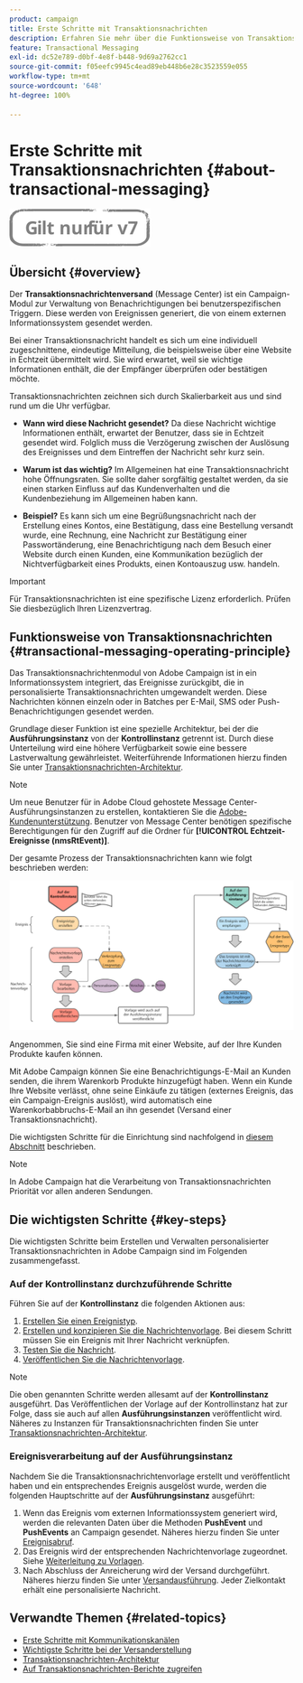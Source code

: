```yaml
---
product: campaign
title: Erste Schritte mit Transaktionsnachrichten
description: Erfahren Sie mehr über die Funktionsweise von Transaktionsnachrichten in Adobe Campaign Classic und die wichtigsten Schritte für ihre Verwendung.
feature: Transactional Messaging
exl-id: dc52e789-d0bf-4e8f-b448-9d69a2762cc1
source-git-commit: f05eefc9945c4ead89eb448b6e28c3523559e055
workflow-type: tm+mt
source-wordcount: '648'
ht-degree: 100%

---
```



# Erste Schritte mit Transaktionsnachrichten {#about-transactional-messaging}

![](../../assets/v7-only.svg)

## Übersicht {#overview}

Der **Transaktionsnachrichtenversand** (Message Center) ist ein Campaign-Modul zur Verwaltung von Benachrichtigungen bei benutzerspezifischen Triggern. Diese werden von Ereignissen generiert, die von einem externen Informationssystem gesendet werden.

Bei einer Transaktionsnachricht handelt es sich um eine individuell zugeschnittene, eindeutige Mitteilung, die beispielsweise über eine Website in Echtzeit übermittelt wird. Sie wird erwartet, weil sie wichtige Informationen enthält, die der Empfänger überprüfen oder bestätigen möchte.

Transaktionsnachrichten zeichnen sich durch Skalierbarkeit aus und sind rund um die Uhr verfügbar.

* **Wann wird diese Nachricht gesendet?** Da diese Nachricht wichtige Informationen enthält, erwartet der Benutzer, dass sie in Echtzeit gesendet wird. Folglich muss die Verzögerung zwischen der Auslösung des Ereignisses und dem Eintreffen der Nachricht sehr kurz sein.

* **Warum ist das wichtig?** Im Allgemeinen hat eine Transaktionsnachricht hohe Öffnungsraten. Sie sollte daher sorgfältig gestaltet werden, da sie einen starken Einfluss auf das Kundenverhalten und die Kundenbeziehung im Allgemeinen haben kann.

* **Beispiel?** Es kann sich um eine Begrüßungsnachricht nach der Erstellung eines Kontos, eine Bestätigung, dass eine Bestellung versandt wurde, eine Rechnung, eine Nachricht zur Bestätigung einer Passwortänderung, eine Benachrichtigung nach dem Besuch einer Website durch einen Kunden, eine Kommunikation bezüglich der Nichtverfügbarkeit eines Produkts, einen Kontoauszug usw. handeln.

>[!IMPORTANT]
>
>Für Transaktionsnachrichten ist eine spezifische Lizenz erforderlich. Prüfen Sie diesbezüglich Ihren Lizenzvertrag.

<!--Before starting with transactional messaging, make sure you read the corresponding [best practices and limitations]().-->

## Funktionsweise von Transaktionsnachrichten {#transactional-messaging-operating-principle}

Das Transaktionsnachrichtenmodul von Adobe Campaign ist in ein Informationssystem integriert, das Ereignisse zurückgibt, die in personalisierte Transaktionsnachrichten umgewandelt werden. Diese Nachrichten können einzeln oder in Batches per E-Mail, SMS oder Push-Benachrichtigungen gesendet werden.

Grundlage dieser Funktion ist eine spezielle Architektur, bei der die **Ausführungsinstanz** von der **Kontrollinstanz** getrennt ist. Durch diese Unterteilung wird eine höhere Verfügbarkeit sowie eine bessere Lastverwaltung gewährleistet. Weiterführende Informationen hierzu finden Sie unter [Transaktionsnachrichten-Architektur](../../message-center/using/transactional-messaging-architecture.md).

>[!NOTE]
>
>Um neue Benutzer für in Adobe Cloud gehostete Message Center-Ausführungsinstanzen zu erstellen, kontaktieren Sie die [Adobe-Kundenunterstützung](https://helpx.adobe.com/de/enterprise/admin-guide.html/enterprise/using/support-for-experience-cloud.ug.html). Benutzer von Message Center benötigen spezifische Berechtigungen für den Zugriff auf die Ordner für **[!UICONTROL Echtzeit-Ereignisse (nmsRtEvent)]**.

Der gesamte Prozess der Transaktionsnachrichten kann wie folgt beschrieben werden:

![](assets/transactional-msg-overview.png)

Angenommen, Sie sind eine Firma mit einer Website, auf der Ihre Kunden Produkte kaufen können.

Mit Adobe Campaign können Sie eine Benachrichtigungs-E-Mail an Kunden senden, die ihrem Warenkorb Produkte hinzugefügt haben. Wenn ein Kunde Ihre Website verlässt, ohne seine Einkäufe zu tätigen (externes Ereignis, das ein Campaign-Ereignis auslöst), wird automatisch eine Warenkorbabbruchs-E-Mail an ihn gesendet (Versand einer Transaktionsnachricht).

Die wichtigsten Schritte für die Einrichtung sind nachfolgend in [diesem Abschnitt](#key-steps) beschrieben.

>[!NOTE]
>
>In Adobe Campaign hat die Verarbeitung von Transaktionsnachrichten Priorität vor allen anderen Sendungen.

## Die wichtigsten Schritte {#key-steps}

Die wichtigsten Schritte beim Erstellen und Verwalten personalisierter Transaktionsnachrichten in Adobe Campaign sind im Folgenden zusammengefasst.

### Auf der Kontrollinstanz durchzuführende Schritte

Führen Sie auf der **Kontrollinstanz** die folgenden Aktionen aus:

1. [Erstellen Sie einen Ereignistyp](../../message-center/using/creating-event-types.md).
1. [Erstellen und konzipieren Sie die Nachrichtenvorlage](../../message-center/using/creating-the-message-template.md). Bei diesem Schritt müssen Sie ein Ereignis mit Ihrer Nachricht verknüpfen.
1. [Testen Sie die Nachricht](../../message-center/using/testing-message-templates.md).
1. [Veröffentlichen Sie die Nachrichtenvorlage](../../message-center/using/publishing-message-templates.md).

>[!NOTE]
>
>Die oben genannten Schritte werden allesamt auf der **Kontrollinstanz** ausgeführt. Das Veröffentlichen der Vorlage auf der Kontrollinstanz hat zur Folge, dass sie auch auf allen **Ausführungsinstanzen** veröffentlicht wird. Näheres zu Instanzen für Transaktionsnachrichten finden Sie unter [Transaktionsnachrichten-Architektur](../../message-center/using/transactional-messaging-architecture.md).

### Ereignisverarbeitung auf der Ausführungsinstanz

Nachdem Sie die Transaktionsnachrichtenvorlage erstellt und veröffentlicht haben und ein entsprechendes Ereignis ausgelöst wurde, werden die folgenden Hauptschritte auf der **Ausführungsinstanz** ausgeführt:

1. Wenn das Ereignis vom externen Informationssystem generiert wird, werden die relevanten Daten über die Methoden **PushEvent** und **PushEvents** an Campaign gesendet. Näheres hierzu finden Sie unter [Ereignisabruf](../../message-center/using/about-event-processing.md#event-collection).
1. Das Ereignis wird der entsprechenden Nachrichtenvorlage zugeordnet. Siehe [Weiterleitung zu Vorlagen](../../message-center/using/about-event-processing.md#routing-towards-a-template).
1. Nach Abschluss der Anreicherung wird der Versand durchgeführt. Näheres hierzu finden Sie unter [Versandausführung](../../message-center/using/delivery-execution.md). Jeder Zielkontakt erhält eine personalisierte Nachricht.

## Verwandte Themen {#related-topics}

* [Erste Schritte mit Kommunikationskanälen](../../delivery/using/communication-channels.md)
* [Wichtigste Schritte bei der Versanderstellung](../../delivery/using/steps-about-delivery-creation-steps.md)
* [Transaktionsnachrichten-Architektur](../../message-center/using/transactional-messaging-architecture.md)
* [Auf Transaktionsnachrichten-Berichte zugreifen](../../message-center/using/about-transactional-messaging-reports.md)
